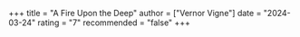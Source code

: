 +++
title = "A Fire Upon the Deep"
author = ["Vernor Vigne"]
date = "2024-03-24"
rating = "7"
recommended = "false"
+++